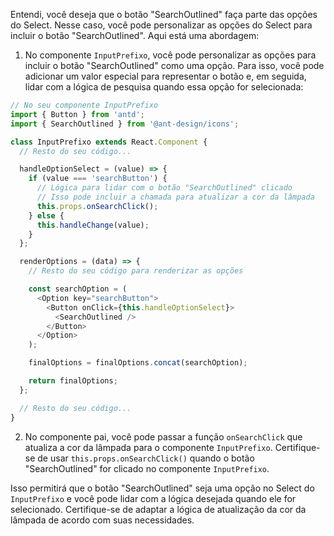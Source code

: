 
Entendi, você deseja que o botão "SearchOutlined" faça parte das opções do Select. Nesse caso, você pode personalizar as opções do Select para incluir o botão "SearchOutlined". Aqui está uma abordagem:

1. No componente `InputPrefixo`, você pode personalizar as opções para incluir o botão "SearchOutlined" como uma opção. Para isso, você pode adicionar um valor especial para representar o botão e, em seguida, lidar com a lógica de pesquisa quando essa opção for selecionada:

```javascript
// No seu componente InputPrefixo
import { Button } from 'antd';
import { SearchOutlined } from '@ant-design/icons';

class InputPrefixo extends React.Component {
  // Resto do seu código...

  handleOptionSelect = (value) => {
    if (value === 'searchButton') {
      // Lógica para lidar com o botão "SearchOutlined" clicado
      // Isso pode incluir a chamada para atualizar a cor da lâmpada
      this.props.onSearchClick();
    } else {
      this.handleChange(value);
    }
  };

  renderOptions = (data) => {
    // Resto do seu código para renderizar as opções

    const searchOption = (
      <Option key="searchButton">
        <Button onClick={this.handleOptionSelect}>
          <SearchOutlined />
        </Button>
      </Option>
    );

    finalOptions = finalOptions.concat(searchOption);

    return finalOptions;
  };

  // Resto do seu código...
}
```

2. No componente pai, você pode passar a função `onSearchClick` que atualiza a cor da lâmpada para o componente `InputPrefixo`. Certifique-se de usar `this.props.onSearchClick()` quando o botão "SearchOutlined" for clicado no componente `InputPrefixo`.

Isso permitirá que o botão "SearchOutlined" seja uma opção no Select do `InputPrefixo` e você pode lidar com a lógica desejada quando ele for selecionado. Certifique-se de adaptar a lógica de atualização da cor da lâmpada de acordo com suas necessidades.
